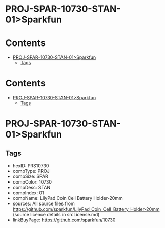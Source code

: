 
PROJ-SPAR-10730-STAN-01>Sparkfun
================================

Contents
========

* [PROJ-SPAR-10730-STAN-01>Sparkfun](#proj-spar-10730-stan-01sparkfun)
	* [Tags](#tags)

Contents
========

* [PROJ-SPAR-10730-STAN-01>Sparkfun](#proj-spar-10730-stan-01sparkfun)
	* [Tags](#tags)

# PROJ-SPAR-10730-STAN-01>Sparkfun

## Tags

- hexID: PRS10730
- oompType: PROJ
- oompSize: SPAR
- oompColor: 10730
- oompDesc: STAN
- oompIndex: 01
- oompName: LilyPad Coin Cell Battery Holder-20mm
- sources: All source files from https://github.com/sparkfun/LilyPad_Coin_Cell_Battery_Holder-20mm (source licence details in srcLicense.md)
- linkBuyPage: https://github.com/sparkfun/10730
